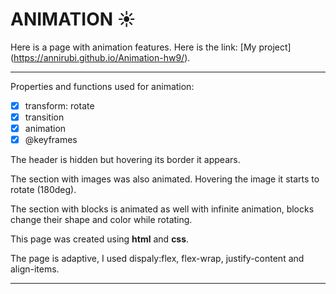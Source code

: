 # ANIMATION ☀
Here is a page with animation features.
Here is the link:
[My project] (https://annirubi.github.io/Animation-hw9/).

___
Properties and functions used for animation:
- [X] transform: rotate
- [X] transition
- [X] animation
- [X] @keyframes

The header is hidden but hovering its border it appears. 

The section with images was also animated. Hovering the image it starts to rotate (180deg).

The section with blocks is animated as well with infinite animation, blocks change their shape and color while rotating.



This page was created using **html** and **css**. 

The page is adaptive, I used dispaly:flex, flex-wrap, justify-content and align-items. 
____


